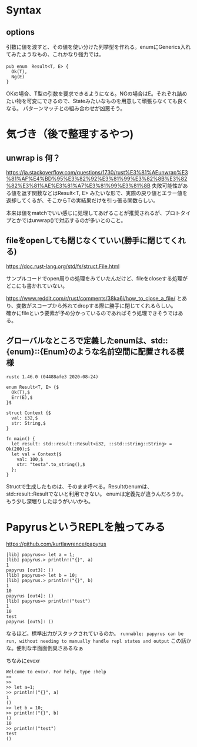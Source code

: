 # Syntax

## options 

引数に値を渡すと、その値を使い分けた列挙型を作れる。enumにGenerics入れてみたようなもの、これかなり強力では。
```
pub enum　Result<T, E> {
  Ok(T),
  Ng(E)
}
```
OKの場合、T型の引数を要求できるようになる。NGの場合はE。それぞれ詰めたい物を可変にできるので、Stateみたいなものを用意して頑張らなくても良くなる。
パターンマッチとの組み合わせが凶悪そう。


# 気づき（後で整理するやつ)

## unwrap is 何？

https://ja.stackoverflow.com/questions/1730/rust%E3%81%AEunwrap%E3%81%AF%E4%BD%95%E3%82%92%E3%81%99%E3%82%8B%E3%82%82%E3%81%AE%E3%81%A7%E3%81%99%E3%81%8B
失敗可能性がある値を返す関数などはResult<T, E> みたいな形で、実際の戻り値とエラー値を返却してくるが、そこからTの実結果だけを引っ張る関数らしい。

本来は値をmatchでいい感じに処理してあげることが推奨されるが、プロトタイプとかではunwrap()で対応するのが多いとのこと。


## fileをopenしても閉じなくていい(勝手に閉じてくれる)

https://doc.rust-lang.org/std/fs/struct.File.html

サンプルコードでopen周りの処理をみていたんだけど、fileをcloseする処理がどこにも書かれていない。

https://www.reddit.com/r/rust/comments/38ka6i/how_to_close_a_file/
とあり、変数がスコープから外れてdropする際に勝手に閉じてくれるらしい。  
確かにfileという要素が予め分かっているのであればそう処理できそうではある。



## グローバルなところで定義したenumは、std::{enum}::{Enum}のような名前空間に配置される模様
`rustc 1.46.0 (04488afe3 2020-08-24)`

```
enum Result<T, E> {$
  Ok(T),$
  Err(E),$
}$

struct Context {$
  val: i32,$
  str: String,$
}

fn main() {
  let result: std::result::Result<i32, ::std::string::String> = Ok(200);$
  let val = Context{$
    val: 100,$
    str: "testa".to_string(),$
  };
}
```

Structで生成したものは、そのまま呼べる。Resultのenumは、std::result::Resultでないと利用できない。
enumは定義先が違うんだろうか。もう少し深堀りしたほうがいいかも。

# PapyrusというREPLを触ってみる
https://github.com/kurtlawrence/papyrus

```
[lib] papyrus=> let a = 1;
[lib] papyrus.> println!("{}", a)
1
papyrus [out3]: ()
[lib] papyrus=> let b = 10;
[lib] papyrus.> println!("{}", b)
1
10
papyrus [out4]: ()
[lib] papyrus=> println!("test")
1
10
test
papyrus [out5]: ()
```

なるほど。標準出力がスタックされているのか。
`runnable: papyrus can be run, without needing to manually handle repl states and output`
この話かな。便利な半面面倒臭さあるなぁ



ちなみにevcxr

```
Welcome to evcxr. For help, type :help
>>
>>
>> let a=1;
>> println!("{}", a)
1
()
>> let b = 10;
>> println!("{}", b)
()
10
>> println!("test")
test
()
```
